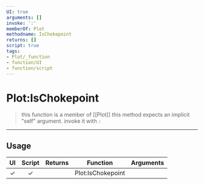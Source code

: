 ```yaml
---
UI: true
arguments: []
invoke: ':'
memberOf: Plot
methodname: IsChokepoint
returns: []
script: true
tags:
- Plot/_function
- function/UI
- function/script
---
```

# Plot:IsChokepoint
> this function is a member of [[Plot]]
> this method expects an implicit "self" argument. invoke it with `:`
-----
## Usage
|  UI | Script | Returns | Function | Arguments |
|:---:|:------:|-------:|:--------:|:---------|
|✓|✓||Plot:IsChokepoint||
